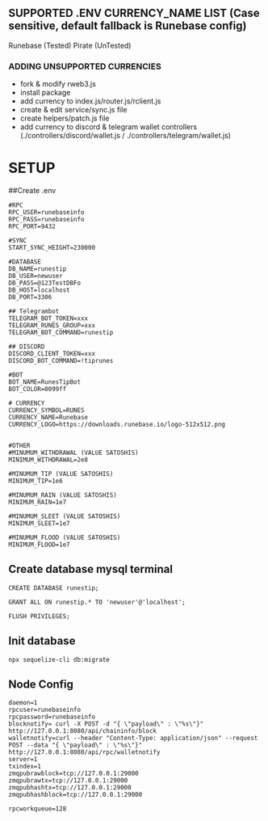 ## SUPPORTED .ENV CURRENCY_NAME LIST (Case sensitive, default fallback is Runebase config)
Runebase (Tested)
Pirate (UnTested)

### ADDING UNSUPPORTED CURRENCIES
- fork & modify rweb3.js 
- install package
- add currency to index.js/router.js/rclient.js
- create & edit service/sync.js file
- create helpers/patch.js file
- add currency to discord & telegram wallet controllers (./controllers/discord/wallet.js / ./controllers/telegram/wallet.js)

# SETUP

##Create .env

```
#RPC
RPC_USER=runebaseinfo
RPC_PASS=runebaseinfo
RPC_PORT=9432

#SYNC
START_SYNC_HEIGHT=230000

#DATABASE
DB_NAME=runestip
DB_USER=newuser
DB_PASS=@123TestDBFo
DB_HOST=localhost
DB_PORT=3306

## Telegrambot
TELEGRAM_BOT_TOKEN=xxx
TELEGRAM_RUNES_GROUP=xxx
TELEGRAM_BOT_COMMAND=runestip

## DISCORD
DISCORD_CLIENT_TOKEN=xxx
DISCORD_BOT_COMMAND=!tiprunes

#BOT
BOT_NAME=RunesTipBot
BOT_COLOR=0099ff

# CURRENCY
CURRENCY_SYMBOL=RUNES
CURRENCY_NAME=Runebase
CURRENCY_LOGO=https://downloads.runebase.io/logo-512x512.png


#OTHER
#MINUMUM_WITHDRAWAL (VALUE SATOSHIS)
MINIMUM_WITHDRAWAL=2e8

#MINUMUM_TIP (VALUE SATOSHIS)
MINIMUM_TIP=1e6

#MINUMUM_RAIN (VALUE SATOSHIS)
MINIMUM_RAIN=1e7

#MINUMUM_SLEET (VALUE SATOSHIS)
MINIMUM_SLEET=1e7

#MINUMUM_FLOOD (VALUE SATOSHIS)
MINIMUM_FLOOD=1e7

```
## Create database mysql terminal
```
CREATE DATABASE runestip;

GRANT ALL ON runestip.* TO 'newuser'@'localhost';

FLUSH PRIVILEGES;
```

## Init database

```
npx sequelize-cli db:migrate

```

## Node Config
```
daemon=1
rpcuser=runebaseinfo
rpcpassword=runebaseinfo
blocknotify= curl -X POST -d "{ \"payload\" : \"%s\"}" http://127.0.0.1:8080/api/chaininfo/block
walletnotify=curl --header "Content-Type: application/json" --request POST --data "{ \"payload\" : \"%s\"}" http://127.0.0.1:8080/api/rpc/walletnotify
server=1
txindex=1
zmqpubrawblock=tcp://127.0.0.1:29000
zmqpubrawtx=tcp://127.0.0.1:29000
zmqpubhashtx=tcp://127.0.0.1:29000
zmqpubhashblock=tcp://127.0.0.1:29000

rpcworkqueue=128

```